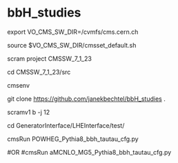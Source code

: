 # bbH_studies

export VO_CMS_SW_DIR=/cvmfs/cms.cern.ch

source $VO_CMS_SW_DIR/cmsset_default.sh

scram project CMSSW_7_1_23

cd CMSSW_7_1_23/src

cmsenv

git clone https://github.com/janekbechtel/bbH_studies .

scramv1 b -j 12

cd GeneratorInterface/LHEInterface/test/

cmsRun POWHEG_Pythia8_bbh_tautau_cfg.py

#OR
#cmsRun aMCNLO_MG5_Pythia8_bbh_tautau_cfg.py

